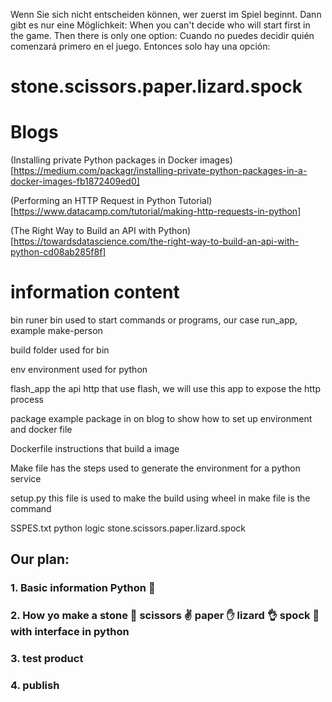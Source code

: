 Wenn Sie sich nicht entscheiden können, wer zuerst im Spiel beginnt. Dann gibt es nur eine Möglichkeit:
When you can't decide who will start first in the game. Then there is only one option: 
Cuando no puedes decidir quién comenzará primero en el juego. Entonces solo hay una opción:
# stone.scissors.paper.lizard.spock

# Blogs
(Installing private Python packages in Docker images)[https://medium.com/packagr/installing-private-python-packages-in-a-docker-images-fb1872409ed0]

(Performing an HTTP Request in Python Tutorial)[https://www.datacamp.com/tutorial/making-http-requests-in-python]

(The Right Way to Build an API with Python)[https://towardsdatascience.com/the-right-way-to-build-an-api-with-python-cd08ab285f8f]


# information content

bin runer bin used to start commands or programs, our case run_app, example make-person

build folder used for bin

env environment used for python 

flash_app the api http that use flash, we will use this app to expose the http process 

package example package in on blog to show how to set up environment and docker file

Dockerfile instructions that build a image

Make file has the steps used to generate the environment for a python service

setup.py this file is used to make the build using wheel in make file is the command

SSPES.txt python logic stone.scissors.paper.lizard.spock


## Our plan: 

### 1. Basic information Python :snake:

### 2. How yo make a stone :punch: scissors :v: paper :hand: lizard :ok_hand: spock :metal: with interface in python

### 3. test product

### 4. publish 
